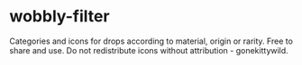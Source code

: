 # wobbly-filter
Categories and icons for drops according to material, origin or rarity.
Free to share and use. Do not redistribute icons without attribution - gonekittywild.
